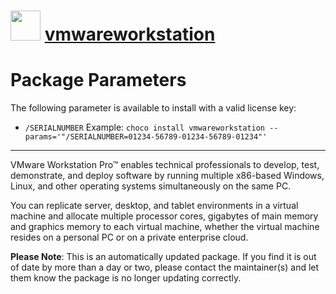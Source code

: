 ﻿# <img src="https://rawcdn.githack.com/virtualex-itv/chocolatey-packages/ad7782a412beed5cb5c54a716b206176c9e79a93/icons/vmwareworkstation.png" width="48" height="48"/> [vmwareworkstation](https://community.chocolatey.org/packages/vmwareworkstation)

# Package Parameters

The following parameter is available to install with a valid license key:

* `/SERIALNUMBER`
Example: `choco install vmwareworkstation --params='"/SERIALNUMBER=01234-56789-01234-56789-01234"'`

---

VMware Workstation Pro™ enables technical professionals to develop, test, demonstrate, and deploy software by running multiple x86-based Windows, Linux, and other operating systems simultaneously on the same PC.

You can replicate server, desktop, and tablet environments in a virtual machine and allocate multiple processor cores, gigabytes of main memory and graphics memory to each virtual machine, whether the virtual machine resides on a personal PC or on a private enterprise cloud.

**Please Note**: This is an automatically updated package. If you find it is out of date by more than a day or two, please contact the maintainer(s) and let them know the package is no longer updating correctly.
